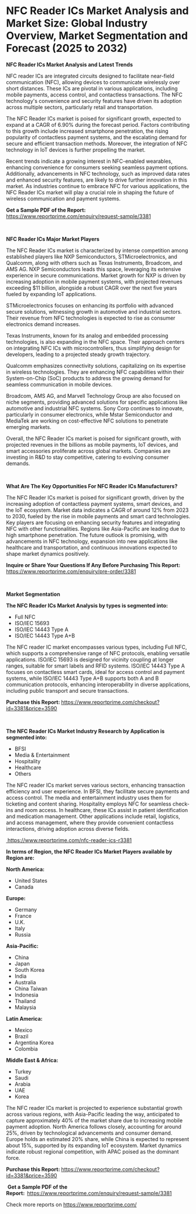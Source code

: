 <p><h1>NFC Reader ICs Market Analysis and Market Size: Global Industry Overview, Market Segmentation and Forecast (2025 to 2032)</h1></p><p><strong>NFC Reader ICs Market Analysis and Latest Trends</strong></p>
<p><p>NFC reader ICs are integrated circuits designed to facilitate near-field communication (NFC), allowing devices to communicate wirelessly over short distances. These ICs are pivotal in various applications, including mobile payments, access control, and contactless transactions. The NFC technology's convenience and security features have driven its adoption across multiple sectors, particularly retail and transportation.</p><p>The NFC Reader ICs market is poised for significant growth, expected to expand at a CAGR of 6.90% during the forecast period. Factors contributing to this growth include increased smartphone penetration, the rising popularity of contactless payment systems, and the escalating demand for secure and efficient transaction methods. Moreover, the integration of NFC technology in IoT devices is further propelling the market.</p><p>Recent trends indicate a growing interest in NFC-enabled wearables, enhancing convenience for consumers seeking seamless payment options. Additionally, advancements in NFC technology, such as improved data rates and enhanced security features, are likely to drive further innovation in this market. As industries continue to embrace NFC for various applications, the NFC Reader ICs market will play a crucial role in shaping the future of wireless communication and payment systems.</p></p>
<p><strong>Get a Sample PDF of the Report:&nbsp;</strong> <a href="https://www.reportprime.com/enquiry/request-sample/3381?utm_campaign=3320&utm_medium=2&utm_source=Github&utm_content=ia&utm_term=18032025&utm_id=nfc-reader-ics">https://www.reportprime.com/enquiry/request-sample/3381</a></p>
<p>&nbsp;</p>
<p><strong>NFC Reader ICs Major Market Players</strong></p>
<p><p>The NFC Reader ICs market is characterized by intense competition among established players like NXP Semiconductors, STMicroelectronics, and Qualcomm, along with others such as Texas Instruments, Broadcom, and AMS AG. NXP Semiconductors leads this space, leveraging its extensive experience in secure communications. Market growth for NXP is driven by increasing adoption in mobile payment systems, with projected revenues exceeding $11 billion, alongside a robust CAGR over the next five years fueled by expanding IoT applications.</p><p>STMicroelectronics focuses on enhancing its portfolio with advanced secure solutions, witnessing growth in automotive and industrial sectors. Their revenue from NFC technologies is expected to rise as consumer electronics demand increases.</p><p>Texas Instruments, known for its analog and embedded processing technologies, is also expanding in the NFC space. Their approach centers on integrating NFC ICs with microcontrollers, thus simplifying design for developers, leading to a projected steady growth trajectory.</p><p>Qualcomm emphasizes connectivity solutions, capitalizing on its expertise in wireless technologies. They are enhancing NFC capabilities within their System-on-Chip (SoC) products to address the growing demand for seamless communication in mobile devices.</p><p>Broadcom, AMS AG, and Marvell Technology Group are also focused on niche segments, providing advanced solutions for specific applications like automotive and industrial NFC systems. Sony Corp continues to innovate, particularly in consumer electronics, while Mstar Semiconductor and MediaTek are working on cost-effective NFC solutions to penetrate emerging markets.</p><p>Overall, the NFC Reader ICs market is poised for significant growth, with projected revenues in the billions as mobile payments, IoT devices, and smart accessories proliferate across global markets. Companies are investing in R&D to stay competitive, catering to evolving consumer demands.</p></p>
<p>&nbsp;</p>
<p><strong>What Are The Key Opportunities For NFC Reader ICs Manufacturers?</strong></p>
<p><p>The NFC Reader ICs market is poised for significant growth, driven by the increasing adoption of contactless payment systems, smart devices, and the IoT ecosystem. Market data indicates a CAGR of around 12% from 2023 to 2030, fueled by the rise in mobile payments and smart card technologies. Key players are focusing on enhancing security features and integrating NFC with other functionalities. Regions like Asia-Pacific are leading due to high smartphone penetration. The future outlook is promising, with advancements in NFC technology, expansion into new applications like healthcare and transportation, and continuous innovations expected to shape market dynamics positively.</p></p>
<p><strong>Inquire or Share Your Questions If Any Before Purchasing This Report:</strong> <a href="https://www.reportprime.com/enquiry/pre-order/3381?utm_campaign=3320&utm_medium=2&utm_source=Github&utm_content=ia&utm_term=18032025&utm_id=nfc-reader-ics">https://www.reportprime.com/enquiry/pre-order/3381</a></p>
<p>&nbsp;</p>
<p><strong>Market Segmentation</strong></p>
<p><strong>The NFC Reader ICs Market Analysis by types is segmented into:</strong></p>
<p><ul><li>Full NFC</li><li>ISO/IEC 15693</li><li>ISO/IEC 14443 Type A</li><li>ISO/IEC 14443 Type A+B</li></ul></p>
<p><p>The NFC reader IC market encompasses various types, including Full NFC, which supports a comprehensive range of NFC protocols, enabling versatile applications. ISO/IEC 15693 is designed for vicinity coupling at longer ranges, suitable for smart labels and RFID systems. ISO/IEC 14443 Type A focuses on contactless smart cards, ideal for access control and payment systems, while ISO/IEC 14443 Type A+B supports both A and B communication protocols, enhancing interoperability in diverse applications, including public transport and secure transactions.</p></p>
<p><strong>Purchase this Report:&nbsp;</strong><a href="https://www.reportprime.com/checkout?id=3381&price=3590&utm_campaign=3320&utm_medium=2&utm_source=Github&utm_content=ia&utm_term=18032025&utm_id=nfc-reader-ics">https://www.reportprime.com/checkout?id=3381&price=3590</a></p>
<p>&nbsp;</p>
<p><strong>The NFC Reader ICs Market Industry Research by Application is segmented into:</strong></p>
<p><ul><li>BFSI</li><li>Media & Entertainment</li><li>Hospitality</li><li>Healthcare</li><li>Others</li></ul></p>
<p><p>The NFC reader ICs market serves various sectors, enhancing transaction efficiency and user experience. In BFSI, they facilitate secure payments and access control. The media and entertainment industry uses them for ticketing and content sharing. Hospitality employs NFC for seamless check-ins and room access. In healthcare, these ICs assist in patient identification and medication management. Other applications include retail, logistics, and access management, where they provide convenient contactless interactions, driving adoption across diverse fields.</p></p>
<p><a href="https://www.reportprime.com/nfc-reader-ics-r3381?utm_campaign=3320&utm_medium=2&utm_source=Github&utm_content=ia&utm_term=18032025&utm_id=nfc-reader-ics">&nbsp;https://www.reportprime.com/nfc-reader-ics-r3381</a></p>
<p><strong>In terms of Region, the NFC Reader ICs Market Players available by Region are:</strong></p>
<p>
    <p> <strong> North America: </strong>
        <ul>
            <li>United States</li>
            <li>Canada</li>
        </ul>
        </p> 
    <p> <strong> Europe: </strong>
        <ul>
            <li>Germany</li>
            <li>France</li>
            <li>U.K.</li>
            <li>Italy</li>
            <li>Russia</li>
        </ul>
        </p> 
    <p> <strong> Asia-Pacific: </strong>
        <ul>
            <li>China</li>
            <li>Japan</li>
            <li>South Korea</li>
            <li>India</li>
            <li>Australia</li>
            <li>China Taiwan</li>
            <li>Indonesia</li>
            <li>Thailand</li>
            <li>Malaysia</li>
        </ul>
        </p> 
    <p> <strong> Latin America: </strong>
        <ul>
            <li>Mexico</li>
            <li>Brazil</li>
            <li>Argentina Korea</li>
            <li>Colombia</li>
        </ul>
        </p> 
    <p> <strong> Middle East & Africa: </strong>
        <ul>
            <li>Turkey</li>
            <li>Saudi</li>
            <li>Arabia</li>
            <li>UAE</li>
            <li>Korea</li>
        </ul>
    </p>
    </p>
<p><p>The NFC reader ICs market is projected to experience substantial growth across various regions, with Asia-Pacific leading the way, anticipated to capture approximately 40% of the market share due to increasing mobile payment adoption. North America follows closely, accounting for around 25%, driven by technological advancements and consumer demand. Europe holds an estimated 20% share, while China is expected to represent about 15%, supported by its expanding IoT ecosystem. Market dynamics indicate robust regional competition, with APAC poised as the dominant force.</p></p>
<p><strong>Purchase this Report: </strong><a href="https://www.reportprime.com/checkout?id=3381&price=3590&utm_campaign=3320&utm_medium=2&utm_source=Github&utm_content=ia&utm_term=18032025&utm_id=nfc-reader-ics">https://www.reportprime.com/checkout?id=3381&price=3590</a></p>
<p>&nbsp;<strong>Get a Sample PDF of the Report:&nbsp;&nbsp;</strong><a href="https://www.reportprime.com/enquiry/request-sample/3381?utm_campaign=3320&utm_medium=2&utm_source=Github&utm_content=ia&utm_term=18032025&utm_id=nfc-reader-ics">https://www.reportprime.com/enquiry/request-sample/3381</a></p>
<p><strong></strong></p>
<p>Check more reports on <a href="https://www.reportprime.com/?utm_campaign=3320&utm_medium=2&utm_source=Github&utm_content=ia&utm_term=18032025&utm_id=nfc-reader-ics">https://www.reportprime.com/</a></p>